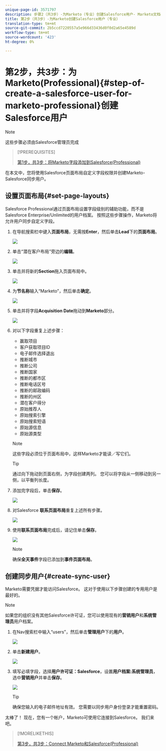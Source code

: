 ```yaml
---
unique-page-id: 3571797
description: 步骤2（共3步）-为Marketo（专业）创建Salesforce用户- Marketo文档——产品文档
title: 第2步（共3步）-为Marketo创建Salesforce用户（专业）
translation-type: tm+mt
source-git-commit: 2b5ccd7220557a5e966d33436d0f0d2a65e4589d
workflow-type: tm+mt
source-wordcount: '423'
ht-degree: 0%

---
```



# 第2步，共3步：为Marketo(Professional){#step-of-create-a-salesforce-user-for-marketo-professional}创建Salesforce用户

>[!NOTE]
>
>这些步骤必须由Salesforce管理员完成

>[!PREREQUISITES]
>
>[第1步，共3步：将Marketo字段添加到Salesforce(Professional)](/help/marketo/product-docs/crm-sync/salesforce-sync/setup/professional-edition/step-1-of-3-add-marketo-fields-to-salesforce-professional.md)

在本文中，您将使用Salesforce页面布局自定义字段权限并创建Marketo-Salesforce同步用户。

## 设置页面布局{#set-page-layouts}

Salesforce Professional通过页面布局设置字段级别的辅助功能，而不是Salesforce Enterprise/Unlimited的用户档案。 按照这些步骤操作，Marketo将允许用户同步自定义字段。

1. 在导航搜索栏中键入&#x200B;**页面布局**，无需按&#x200B;**Enter**，然后单击&#x200B;**Lead**&#x200B;下的&#x200B;**页面布局**。

   ![](assets/image2016-2-26-12-3a58-3a32.png)

1. 单击“潜在客户布局”旁边的&#x200B;**编辑**。

   ![](assets/image2016-2-26-13-3a2-3a46.png)

1. 单击并将新的&#x200B;**Section**&#x200B;拖入页面布局中。

   ![](assets/image2014-12-9-12-3a56-3a40.png)

1. 为&#x200B;**节名称**&#x200B;输入“Marketo”，然后单击&#x200B;**确定**。

   ![](assets/image2014-12-9-12-3a56-3a52.png)

1. 单击并将字段&#x200B;**Acquisition Date**&#x200B;拖动到&#x200B;**Marketo**&#x200B;部分。

   ![](assets/image2014-12-9-12-3a57-3a0.png)

1. 对以下字段重复上述步骤：

   * 赢取项目
   * 客户获取项目ID
   * 电子邮件选择退出
   * 推断城市
   * 推断公司
   * 推断国家
   * 推断的都市区
   * 推断电话区号
   * 推断的邮政编码
   * 推断的州区
   * 潜在客户得分
   * 原始推荐人
   * 原始搜索引擎
   * 原始搜索短语
   * 原始源信息
   * 原始源类型

   >[!NOTE]
   >
   >这些字段必须位于页面布局中，这样Marketo才能读／写它们。

   >[!TIP]
   >
   >通过向下拖动到页面右侧，为字段创建两列。 您可以将字段从一侧移动到另一侧，以平衡列长度。

1. 添加完字段后，单击&#x200B;**保存**。

   ![](assets/image2014-12-9-12-3a57-3a10.png)

1. 对Salesforce **联系页面布局**&#x200B;重复上述所有步骤。

   ![](assets/image2016-2-26-13-3a10-3a1.png)

1. 使用&#x200B;**联系页面布局**&#x200B;完成后，请记住单击&#x200B;**保存**。

   ![](assets/image2014-12-9-12-3a57-3a30.png)

   >[!NOTE]
   >
   >确保&#x200B;**全天事件**&#x200B;字段已添加到&#x200B;**事件页面布局**。

## 创建同步用户{#create-sync-user}

Marketo需要凭据才能访问Salesforce。 这对于使用以下步骤创建的专用用户是最好的。

>[!NOTE]
>
>如果您的组织没有其他Salesforce许可证，您可以使用现有的&#x200B;**营销用户**&#x200B;和&#x200B;**系统管理员**&#x200B;用户档案。

1. 在Nav搜索栏中输入“users”，然后单击&#x200B;**管理用户**&#x200B;下的&#x200B;**用户**。

   ![](assets/image2014-12-9-12-3a57-3a42.png)

1. 单击&#x200B;**新建用户**。

   ![](assets/image2014-12-9-12-3a58-3a1.png)

1. 填写必填字段，选择&#x200B;**用户许可证：Salesforce**，设置&#x200B;**用户档案:系统管理员**，选中&#x200B;**营销用户**&#x200B;并单击&#x200B;**保存**。

   ![](assets/image2014-12-9-12-3a58-3a11.png)

   >[!TIP]
   >
   >确保您输入的电子邮件地址有效。 您需要以同步用户身份登录才能重置密码。

太棒了！ 现在，您有一个帐户，Marketo可使用它连接到Salesforce。 我们来吧。

>[!MORELIKETHIS]
>
>[第3步，共3步：Connect Marketo和Salesforce(Professional)](/help/marketo/product-docs/crm-sync/salesforce-sync/setup/professional-edition/step-3-of-3-connect-marketo-and-salesforce-professional.md)
